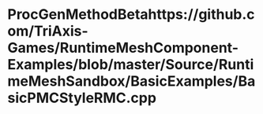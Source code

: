 # ProcGenMethodBetahttps://github.com/TriAxis-Games/RuntimeMeshComponent-Examples/blob/master/Source/RuntimeMeshSandbox/BasicExamples/BasicPMCStyleRMC.cpp
